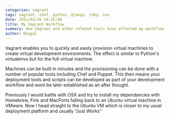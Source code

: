 ```yaml
---
categories: vagrant
tags: vagrant, chef, python, django, ruby, osx
date: 2011/02/26 19:25:00
title: My Vagrant Workflow
summary: How Vagrant and other related tools have effected my workflow.
author: Dougal
---
```


Vagrant enables you to quickly and easily provision virtual machines to create
virtual development environments. The effect is similar to Python's 
virtualenvs but for the full virtual machine.

Machines can be built in minutes and the provisioning can be done with a 
number of popular tools including Chef and Puppet. This then means your 
deployment tools and scripts can be developed as part of your development 
workflow and wont be later established as an after thought.

Previously I would battle with OSX and try to install my dependancies with
Homebrew, Fink and MacPorts falling back to an Ubuntu virtual machine in
VMware. Now I head straight to the Ubuntu VM which is closer to my usual
deployment platform and usually “Just Works” 
